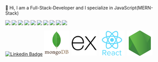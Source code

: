 👋 Hi, I am a Full-Stack-Developer and I specialize in JavaScript(MERN-Stack)

<!---
woldemst/woldemst is a ✨ special ✨ repository because its `README.md` (this file) appears on your GitHub profile.
You can click the Preview link to take a look at your changes.
--->
<!-- ## 🔧 Technologies & Tools -->
![](https://img.shields.io/badge/Code-JavaScript-informational?style=flat&logo=javascript&logoColor=white&color=2bbc8a)
![](https://img.shields.io/badge/Frontend-HTML-informational?style=flat&logo=gnu-bash&logoColor=white&color=2bbc8a)
![](https://img.shields.io/badge/CSS-SCSS-informational?style=flat&logo=gnu-bash&logoColor=white&color=2bbc8a)
![](https://img.shields.io/badge/Boot-strap-informational?style=flat&logo=gnu-bash&logoColor=white&color=2bbc8a)
![](https://img.shields.io/badge/JSFRAME-React-informational?style=flat&logo=gnu-bash&logoColor=white&color=2bbc8a)
![](https://img.shields.io/badge/CMS-WordPress-informational?style=flat&logo=gnu-bash&logoColor=white&color=2bbc8a)
![](https://img.shields.io/badge/Backend-Node.JS-informational?style=flat&logo=gnu-bash&logoColor=white&color=2bbc8a)
![](https://img.shields.io/badge/Package-npm-informational?style=flat&logo=gnu-bash&logoColor=white&color=2bbc8a)
![](https://img.shields.io/badge/VersionControl-GIT-informational?style=flat&logo=gnu-bash&logoColor=white&color=2bbc8a)
![](https://img.shields.io/badge/REST-API-informational?style=flat&logo=gnu-bash&logoColor=white&color=2bbc8a)
<div>
  
 [![Linkedin Badge](https://img.shields.io/badge/-LinkedIn-5ce1e6?style=flat-square&logo=Linkedin&logoColor=050a30&link=https://www.linkedin.com/in/waldemar-weinert-0211711b7/)](https://www.linkedin.com/in/waldemar-weinert-0211711b7/) 
<img src="https://github.com/devicons/devicon/blob/master/icons/mongodb/mongodb-original-wordmark.svg" title="Mongodb" alt="Mongodb " width="80" height="80"/>&nbsp;
  <img src="https://github.com/devicons/devicon/blob/master/icons/express/express-original.svg" title="ExpressJs" alt="ExpressJs " width="80" height="80"/>&nbsp;
  <img src="https://github.com/devicons/devicon/blob/master/icons/react/react-original-wordmark.svg" title="React" alt="React" width="80" height="80"/>&nbsp;
  <img src="https://github.com/devicons/devicon/blob/master/icons/nodejs/nodejs-original.svg" title="NodeJS" alt="NodeJS" width="80" height="80"/>&nbsp;
</div>&nbsp; 

<!-- ### :fire: My Stats : -->

<!--[![GitHub Streak](http://github-readme-streak-stats.herokuapp.com?user=woldemst&theme=dark&background=000000)](https://git.io/streak-stats)-->
